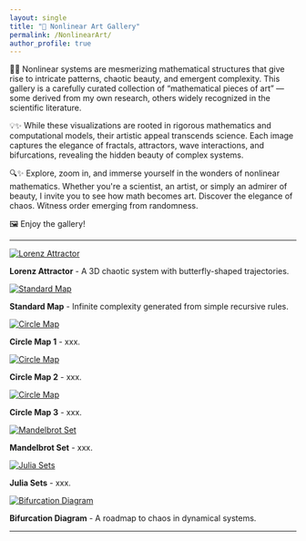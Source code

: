 ```yaml
---
layout: single
title: "🎨 Nonlinear Art Gallery"
permalink: /NonlinearArt/
author_profile: true
---
```


🔬✨ Nonlinear systems are mesmerizing mathematical structures that give rise to intricate patterns, chaotic beauty, and emergent complexity. This gallery is a carefully curated collection of “mathematical pieces of art” — some derived from my own research, others widely recognized in the scientific literature.

💡✨ While these visualizations are rooted in rigorous mathematics and computational models, their artistic appeal transcends science. Each image captures the elegance of fractals, attractors, wave interactions, and bifurcations, revealing the hidden beauty of complex systems.

🔍✨ Explore, zoom in, and immerse yourself in the wonders of nonlinear mathematics. Whether you're a scientist, an artist, or simply an admirer of beauty, I invite you to see how math becomes art. Discover the elegance of chaos. Witness order emerging from randomness.

🖼️ Enjoy the gallery!

---

<div class="gallery-container">
  <div class="gallery-item">
    <a href="/assets/images/LorenzAttractor.png" data-lightbox="gallery" data-title="Lorenz Attractor">
      <img src="assets/images/LorenzAttractor.png" alt="Lorenz Attractor">
    </a>
    <p> <strong>Lorenz Attractor</strong> - A 3D chaotic system with butterfly-shaped trajectories.</p>
  </div>
  
  <div class="gallery-item">
    <a href="/assets/images/StandardMap.png" data-lightbox="gallery" data-title="Standard Map">
      <img src="assets/images/StandardMap.png" alt="Standard Map">
    </a>
    <p> <strong>Standard Map</strong> - Infinite complexity generated from simple recursive rules.</p>
  </div>
  
  <div class="gallery-item">
    <a href="/assets/images/CircleMap1.jpg" data-lightbox="gallery" data-title="Circle Map">
      <img src="assets/images/CircleMap1.jpg" alt="Circle Map">
    </a>
    <p> <strong>Circle Map 1</strong> - xxx.</p>
  </div>

  <div class="gallery-item">
    <a href="/assets/images/CircleMap2.jpg" data-lightbox="gallery" data-title="Circle Map">
      <img src="assets/images/CircleMap2.jpg" alt="Circle Map">
    </a>
    <p> <strong>Circle Map 2</strong> - xxx.</p>
  </div>

  <div class="gallery-item">
    <a href="/assets/images/CircleMap3.jpg" data-lightbox="gallery" data-title="Circle Map">
      <img src="assets/images/CircleMap3.jpg" alt="Circle Map">
    </a>
    <p> <strong>Circle Map 3</strong> - xxx.</p>
  </div>

  <div class="gallery-item">
    <a href="/assets/images/Mandelbrot1.jpg" data-lightbox="gallery" data-title="Mandelbrot Set">
      <img src="assets/images/Mandelbrot1.jpg" alt="Mandelbrot Set">
    </a>
    <p> <strong>Mandelbrot Set</strong> - xxx.</p>
  </div>

  <div class="gallery-item">
    <a href="/assets/images/JuliaSet1.png" data-lightbox="gallery" data-title="Julia Sets">
      <img src="assets/images/JuliaSet1.png" alt="Julia Sets">
    </a>
    <p> <strong>Julia Sets</strong> - xxx.</p>
  </div>

  <div class="gallery-item">
    <a href="/assets/images/LorenzAttractor.png" data-lightbox="gallery" data-title="Bifurcation Diagram">
      <img src="assets/images/BifurcationDiagram.png" alt="Bifurcation Diagram">
    </a>
    <p> <strong>Bifurcation Diagram</strong> - A roadmap to chaos in dynamical systems.</p>
  </div>
  
</div>

---


